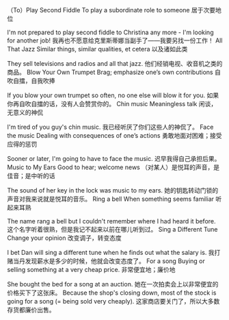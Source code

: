 （To）Play Second Fiddle
To play a subordinate role to someone
居于次要地位

I'm not prepared to play second fiddle to Christina any more - I'm looking for another job!
我再也不愿意给克里斯蒂娜当副手了——我要另找一份工作！
All That Jazz
Similar things, similar qualities, et cetera
以及诸如此类

They sell televisions and radios and all that jazz.
他们经销电视、收音机之类的商品。
Blow Your Own Trumpet
Brag; emphasize one’s own contributions
自吹自擂，自我吹捧

If you blow your own trumpet so often, no one else will blow it for you.
如果你再自吹自擂的话，没有人会赞赏你的。
Chin music
Meaningless talk
闲谈，无意义的神侃

I'm tired of you guy's chin music.
我已经听厌了你们这些人的神侃了。
Face the music
Dealing with consequences of one’s actions
勇敢地面对困难；接受应得的惩罚

Sooner or later, I'm going to have to face the music.
迟早我得自己承担后果。
Music to My Ears
Good to hear; welcome news
（对某人）是悦耳的声音，是佳音；是中听的话

The sound of her key in the lock was music to my ears.
她的钥匙转动门锁的声音对我来说就是悦耳的音乐。
Ring a bell
When something seems familiar
听起来耳熟

The name rang a bell but I couldn't remember where I had heard it before.
这个名字听着很熟，但是我记不起来以前在哪儿听到过。
Sing a Different Tune
Change your opinion
改变调子，转变态度

I bet Dan will sing a different tune when he finds out what the salary is.
我打赌当丹发现薪水是多少的时候，他就会改变态度了。
For a song
Buying or selling something at a very cheap price.
非常便宜地；廉价地

She bought the bed for a song at an auction.
她在一次拍卖会上以非常便宜的价格买下了这张床。
Because the shop's closing down, most of the stock is going for a song (= being sold very cheaply).
这家商店要关门了，所以大多数存货都廉价出售。